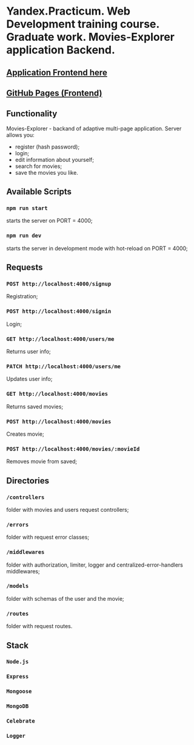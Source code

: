 # __Yandex.Practicum. Web Development training course. Graduate work. Movies-Explorer application Backend.__ 

## __[Application Frontend here](https://github.com/At0m234/movies-explorer-frontend)__
## __[GitHub Pages (Frontend)](https://at0m234.github.io/movies-explorer-frontend/)__

<!-- ## __[View the Site](http://movexp.students.nomoredomains.icu/)__ -->

<!-- ## __Публичный IPv4: 84.252.130.214.__ -->

## __Functionality__
Movies-Explorer - backand of adaptive multi-page application. 
Server allows you:
 - register (hash password);
 - login;
 - edit information about yourself;
 - search for movies;
 - save the movies you like.

## __Available Scripts__

### __`npm run start`__ 
starts the server on PORT = 4000;
### __`npm run dev`__ 
starts the server in development mode with hot-reload on PORT = 4000;

## __Requests__

### `POST http://localhost:4000/signup`
Registration;

### `POST http://localhost:4000/signin`
Login;

### `GET http://localhost:4000/users/me`
Returns user info;

### `PATCH http://localhost:4000/users/me`
Updates user info;

### `GET http://localhost:4000/movies`
Returns saved movies; 

### `POST http://localhost:4000/movies`
Creates movie; 

### `POST http://localhost:4000/movies/:movieId`
Removes movie from saved; 

## __Directories__

### `/controllers` 
folder with movies and users request controllers; 
### `/errors` 
folder with request error classes;
### `/middlewares` 
folder with authorization, limiter, logger and centralized-error-handlers middlewares; 
### `/models` 
folder with schemas of the user and the movie; 
### `/routes` 
folder with request routes.

## __Stack__

### `Node.js`

### `Express`

### `Mongoose`

### `MongoDB`

### `Celebrate`
### `Logger`
